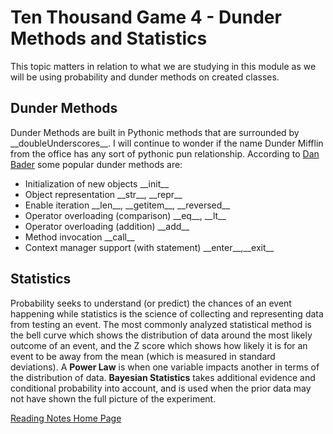 # Ten Thousand Game 4 - Dunder Methods and Statistics

This topic matters in relation to what we are studying in this module as we will be using probability and dunder methods on created classes.

## Dunder Methods 

Dunder Methods are built in Pythonic methods that are surrounded by \_\_doubleUnderscores__. I will continue to wonder if the name Dunder Mifflin from the office has any sort of pythonic pun relationship. According to [Dan Bader](https://dbader.org/blog/python-dunder-methods) some popular dunder methods are:

- Initialization of new objects \_\_init__
- Object representation \_\_str__, \_\_repr__
- Enable iteration \_\_len__, \_\_getitem__, \_\_reversed__
- Operator overloading (comparison) \_\_eq__, \_\_lt__
- Operator overloading (addition) \_\_add__
- Method invocation \_\_call__
- Context manager support (with statement) \_\_enter__,\_\_exit__

## Statistics

Probability seeks to understand (or predict) the chances of an event happening while statistics is the science of collecting and representing data from testing an event. The most commonly analyzed statistical method is the bell curve which shows the distribution of data around the most likely outcome of an event, and the Z score which shows how likely it is for an event to be away from the mean (which is measured in standard deviations). A **Power Law** is when one variable impacts another in terms of the distribution of data. **Bayesian Statistics** takes additional evidence and conditional probability into account, and is used when the prior data may not have shown the full picture of the experiment. 

[Reading Notes Home Page](README.md)